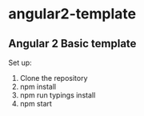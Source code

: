 # angular2-template

## Angular 2 Basic template

Set up:

1. Clone the repository
2. npm install
3. npm run typings install
4. npm start

